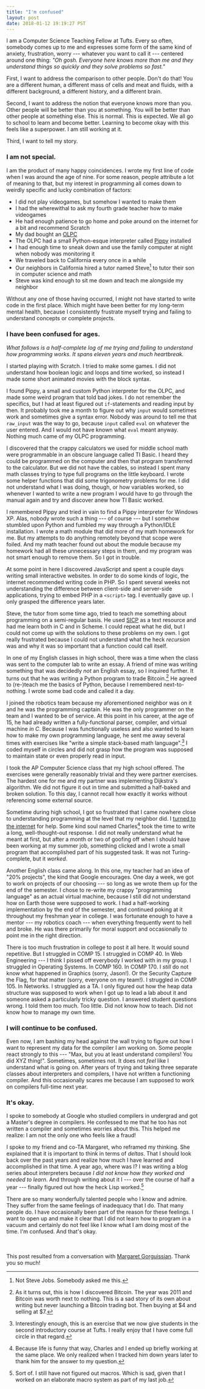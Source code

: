 ```yaml
---
title: "I'm confused"
layout: post
date: 2018-01-12 19:19:27 PST
---
```


I am a Computer Science Teaching Fellow at Tufts. Every so often, somebody
comes up to me and expresses some form of the same kind of anxiety,
frustration, worry --- whatever you want to call it --- centered around one
thing: _"Oh gosh. Everyone here knows more than me and they understand things
so quickly and they solve problems so fast."_

First, I want to address the comparison to other people. Don't do that! You are
a different human, a different mass of cells and meat and fluids, with a
different background, a different history, and a different brain.

Second, I want to address the notion that everyone knows more than you. Other
people will be better than you at something. You will be better than other
people at something else. This is normal. This is expected. We all go to school
to learn and become better. Learning to become okay with this feels like a
superpower. I am still working at it.

Third, I want to tell my story.


### I am not special.

I am the product of many happy coincidences. I wrote my first line of code when
I was around the age of nine. For some reason, people attribute a lot of
meaning to that, but my interest in programming all comes down to weirdly
specific and lucky combination of factors:

* I did not play videogames, but somehow I wanted to make them
* I had the wherewithal to ask my fourth grade teacher how to make videogames
* He had enough patience to go home and poke around on the internet for a bit
  and recommend Scratch
* My dad bought an [OLPC]
* The OLPC had a small Python-esque interpreter called [Pippy] installed
* I had enough time to sneak down and use the family computer at night when
  nobody was monitoring it
* We traveled back to California every once in a while
* Our neighbors in California hired a tutor named Steve[^jobs] to tutor their
  son in computer science and math
* Steve was kind enough to sit me down and teach me alongside my neighbor

Without any one of those having occurred, I might not have started to write
code in the first place. Which might have been better for my long-term mental
health, because I consistently frustrate myself trying and failing to
understand concepts or complete projects.


### I have been confused for ages.

_What follows is a half-complete log of me trying and failing to understand how
programming works. It spans eleven years and much heartbreak._

I started playing with Scratch. I tried to make some games. I did not
understand how boolean logic and loops and time worked, so instead I made some
short animated movies with the block syntax.

I found Pippy, a small and custom Python interpreter for the OLPC, and made
some weird program that told bad jokes. I do not remember the specifics, but I
had at least figured out `if`-statements and reading input by then. It probably
took me a month to figure out why `input` would sometimes work and sometimes
give a syntax error. Nobody was around to tell me that `raw_input` was the way
to go, because `input` called `eval` on whatever the user entered. And I would
not have known what `eval` meant anyway. Nothing much came of my OLPC
programming.

I discovered that the crappy calculators we used for middle school math were
programmable in an obscure language called TI Basic. I heard they could be
programmed on the computer and then that program transferred to the calculator.
But we did not have the cables, so instead I spent many math classes trying to
type full programs on the little keyboard. I wrote some helper functions that
did some trigonometry problems for me. I did not understand what I was doing,
though, or how variables worked, so whenever I wanted to write a new program I
would have to go through the manual again and try and discover anew how TI
Basic worked.

I remembered Pippy and tried in vain to find a Pippy interpreter for Windows
XP. Alas, nobody wrote such a thing --- of course --- but I somehow stumbled
upon Python and fumbled my way through a Python/IDLE installation. I wrote a
math module that did more of my math homework for me. But my attempts to do
anything remotely beyond that scope were foiled. And my math teacher found out
about the module because my homework had all these unnecessary steps in them,
and my program was not smart enough to remove them. So I got in trouble.

At some point in here I discovered JavaScript and spent a couple days writing
small interactive websites. In order to do some kinds of logic, the internet
recommended writing code in PHP. So I spent several weeks not understanding the
difference between client-side and server-side applications, trying to embed
PHP in a `<script>` tag. I eventually gave up. I only grasped the difference
years later.

Steve, the tutor from some time ago, tried to teach me something about
programming on a semi-regular basis. He used [SICP] as a text resource and had
me learn both in C and in Scheme. I could repeat what he did, but I could not
come up with the solutions to these problems on my own. I got really frustrated
because I could not understand what the heck *recursion* was and why it was so
important that a function could call itself.

In one of my English classes in high school, there was a time when the class
was sent to the computer lab to write an essay. A friend of mine was writing
something that was decidedly *not* an English essay, so I inquired further. It
turns out that he was writing a Python program to trade Bitcoin.[^bitcoin] He
agreed to (re-)teach me the basics of Python, because I remembered
next-to-nothing. I wrote some bad code and called it a day.

I joined the robotics team because my aforementioned neighbor was on it and he
was the programming captain. He was the only programmer on the team and I
wanted to be of service. At this point in his career, at the age of 15, he had
already written a fully-functional parser, compiler, and virtual machine *in
C*. Because I was functionally useless and also wanted to learn how to make my
own programming language, he sent me away several times with exercises like
"write a simple stack-based math language".[^rpncalc] I coded myself in circles
and did not grasp how the program was supposed to maintain state or even
properly read in input.

I took the AP Computer Science class that my high school offered. The exercises
were generally reasonably trivial and they were partner exercises. The hardest
one for me and my partner was implementing Dijkstra's algorithm. We did not
figure it out in time and submitted a half-baked and broken solution. To this
day, I cannot recall how exactly it works without referencing some external
source.

Sometime during high school, I got so frustrated that I came nowhere close to
understanding programming at the level that my neighbor did. I [turned to the
internet][StackOverflow] for help. Some kind soul named Charles[^charles] took
the time to write a long, well-thought-out response. I did not really
understand what he meant at first, but after a month or two of goofing off when
I should have been working at my summer job, something clicked and I wrote a
small program that accomplished part of his suggested task. It was not
Turing-complete, but it *worked*.

Another English class came along. In this one, my teacher had an idea of "20%
projects", the kind that Google encourages. One day a week, we got to work on
projects of our choosing --- so long as we wrote them up for the end of the
semester. I chose to re-write my crappy "programming language" as an actual
virtual machine, because I still did not understand how on Earth those were
supposed to work. I had a half-working implementation by the end of the
semester, and continued poking at it throughout my freshman year in college. I
was fortunate enough to have a mentor --- my robotics coach --- when everything
frequently went to hell and broke. He was there primarily for moral support and
occasionally to point me in the right direction.

There is too much frustration in college to post it all here. It would sound
repetitive. But I struggled in COMP 15. I struggled in COMP 40. In Web
Engineering --- I think I pissed off everybody I worked with in my group. I
struggled in Operating Systems. In COMP 160. In COMP 170. I *still* do not know
what happened in Graphics (sorry, Jason!). Or the Security Capture the Flag,
for that matter (sorry, everyone on my team!). I struggled in COMP 105. In
Networks. I struggled as a TA. I only figured out how the heap data structure
was supposed to work when I got up to lead a lab about it and someone asked a
particularly tricky question. I answered student questions wrong. I told them
too much. Too little. Did not know how to teach. Did not know how to manage my
own time.


### I will continue to be confused.

Even now, I am bashing my head against the wall trying to figure out how I want
to represent my data for the compiler I am working on. Some people react
strongly to this --- "Max, but you at least understand compilers! You did XYZ
thing!". Sometimes, sometimes not. It does not *feel* like I understand what is
going on. After years of trying and taking three separate classes about
interpreters and compilers, I have not written a functioning compiler. And this
occasionally scares me because I am supposed to work on compilers full-time
next year.


### It's okay.

I spoke to somebody at Google who studied compilers in undergrad and got a
Master's degree in compilers. He confessed to me that he too has not written a
compiler and sometimes worries about this. This helped me realize: I am not the
only one who feels like a fraud!

I spoke to my friend and co-TA Margaret, who reframed my thinking. She
explained that it is important to think in terms of *deltas*. That I should
look back over the past years and realize how much I have learned and
accomplished in that time. A year ago, where was I? I was writing a blog series
about interpreters because *I did not know how they worked and needed to
learn*. And through writing about it I --- over the course of half a year ---
finally figured out how the heck Lisp worked.[^macros]

There are so many wonderfully talented people who I know and admire. They
suffer from the same feelings of inadequacy that I do. That many people do. I
have occasionally been part of the reason for these feelings. I want to open up
and make it clear that I did not learn how to program in a vacuum and certainly
do not feel like I know what I am doing most of the time. I'm confused. And
that's okay.

<br /><br />
This post resulted from a conversation with [Margaret Gorguissian][Margaret].
Thank you so much!

[OLPC]: https://en.wikipedia.org/wiki/One_Laptop_per_Child
[Pippy]: http://wiki.laptop.org/go/Pippy
[Margaret]: https://teragr.am
[SICP]: https://mitpress.mit.edu/sites/default/files/sicp/full-text/book/book.html
[StackOverflow]: https://stackoverflow.com/q/6887471/569183

[^bitcoin]:
    As it turns out, this is how I discovered Bitcoin. The year was 2011 and
    Bitcoin was worth next to nothing. This is a sad story of its own about
    writing but never launching a Bitcoin trading bot. Then buying at $4 and
    selling at $7.

[^rpncalc]:
    Interestingly enough, this is an exercise that we now give students in the
    second introductory course at Tufts. I really enjoy that I have come full
    circle in that regard.

[^jobs]: Not Steve Jobs. Somebody asked me this.

[^charles]:
    Because life is funny that way, Charles and I ended up briefly working at
    the same place. We only realized when I tracked him down years later to
    thank him for the answer to my question.

[^macros]:
    Sort of. I still have not figured out macros.  Which is sad, given that I
    worked on an elaborate macro system as part of my last job.
